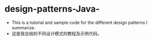# design-patterns-Java-
- This is a tutorial and sample code for the different design patterns I summarize. 
- 这是我总结的不同设计模式的教程及示例代码。
